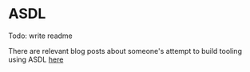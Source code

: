 # ASDL

Todo: write readme

There are relevant blog posts about someone's attempt to build tooling using ASDL [here](http://www.oilshell.org/blog/tags.html?tag=ASDL#ASDL)
